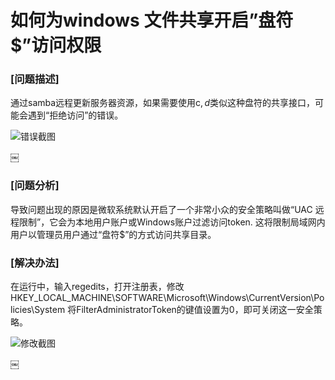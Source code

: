 # 如何为windows 文件共享开启”盘符$”访问权限  

### [问题描述]  

通过samba远程更新服务器资源，如果需要使用c$, d$类似这种盘符的共享接口，可能会遇到“拒绝访问”的错误。  


![错误截图](https://raw.githubusercontent.com/serverteamCN/TechnicalArticles/master/pictures/如何为windows%20文件共享开启”盘符%24”访问权限01.png) 
  
￼
### [问题分析]  

导致问题出现的原因是微软系统默认开启了一个非常小众的安全策略叫做“UAC 远程限制”，它会为本地用户账户或Windows账户过滤访问token. 这将限制局域网内用户以管理员用户通过“盘符$”的方式访问共享目录。  


### [解决办法] 

在运行中，输入regedits，打开注册表，修改HKEY_LOCAL_MACHINE\SOFTWARE\Microsoft\Windows\CurrentVersion\Policies\System
将FilterAdministratorToken的键值设置为0，即可关闭这一安全策略。  


![修改截图](https://raw.githubusercontent.com/serverteamCN/TechnicalArticles/master/pictures/如何为windows%20文件共享开启”盘符%24”访问权限02.png)   

￼
